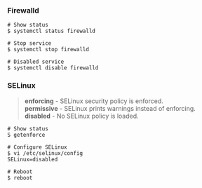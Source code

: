 ### Firewalld
```shell
# Show status
$ systemctl status firewalld

# Stop service
$ systemctl stop firewalld

# Disabled service
$ systemctl disable firewalld
```

### SELinux
>**enforcing** - SELinux security policy is enforced.<br>
>**permissive** - SELinux prints warnings instead of enforcing.<br>
>**disabled** - No SELinux policy is loaded.
``` shell
# Show status
S getenforce

# Configure SELinux
$ vi /etc/selinux/config
SELinux=disabled

# Reboot
$ reboot

